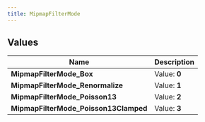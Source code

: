 ```yaml
---
title: MipmapFilterMode
---
```


## Values

| Name | Description |
| ---- | ----------- |
| **MipmapFilterMode\_Box** | Value: **0** |
| **MipmapFilterMode\_Renormalize** | Value: **1** |
| **MipmapFilterMode\_Poisson13** | Value: **2** |
| **MipmapFilterMode\_Poisson13Clamped** | Value: **3** |


